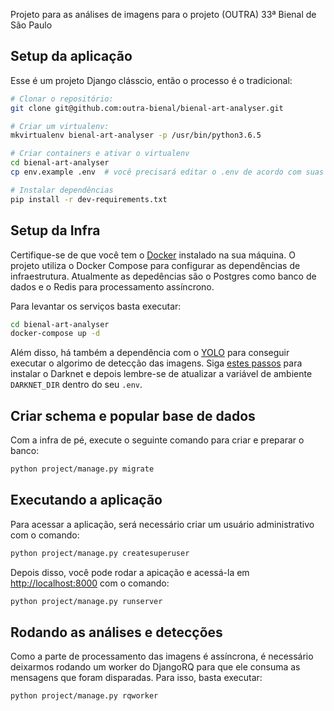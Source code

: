 Projeto para as análises de imagens para o projeto (OUTRA) 33ª Bienal de São Paulo

## Setup da aplicação

Esse é um projeto Django clásscio, então o processo é o tradicional:

```bash
# Clonar o repositório:
git clone git@github.com:outra-bienal/bienal-art-analyser.git

# Criar um virtualenv:
mkvirtualenv bienal-art-analyser -p /usr/bin/python3.6.5

# Criar containers e ativar o virtualenv
cd bienal-art-analyser
cp env.example .env  # você precisará editar o .env de acordo com suas configurações

# Instalar dependências
pip install -r dev-requirements.txt
```

## Setup da Infra

Certifique-se de que você tem o [Docker](https://www.docker.com/) instalado na sua máquina.
O projeto utiliza o Docker Compose para configurar as dependências de infraestrutura. Atualmente as depedências são o Postgres como banco de dados e o Redis para processamento assíncrono.

Para levantar os serviços basta executar:

```bash
cd bienal-art-analyser
docker-compose up -d
```

Além disso, há também a dependência com o [YOLO](https://pjreddie.com/darknet/yolo/) para conseguir executar o algorimo de detecção das imagens.
Siga [estes passos](https://pjreddie.com/darknet/install/) para instalar o Darknet e depois lembre-se de atualizar a variável de ambiente `DARKNET_DIR` dentro do seu `.env`.

## Criar schema e popular base de dados
Com a infra de pé, execute o seguinte comando para criar e preparar o banco:

```bash
python project/manage.py migrate
```

## Executando a aplicação

Para acessar a aplicação, será necessário criar um usuário administrativo com o comando:

```bash
python project/manage.py createsuperuser
```

Depois disso, você pode rodar a apicação e acessá-la em [http://localhost:8000](http://localhost:8000) com o comando:

```bash
python project/manage.py runserver
```

## Rodando as análises e detecções
Como a parte de processamento das imagens é assíncrona, é necessário deixarmos rodando um worker do DjangoRQ para que ele consuma as mensagens que foram disparadas. Para isso, basta executar:

```bash
python project/manage.py rqworker
```

